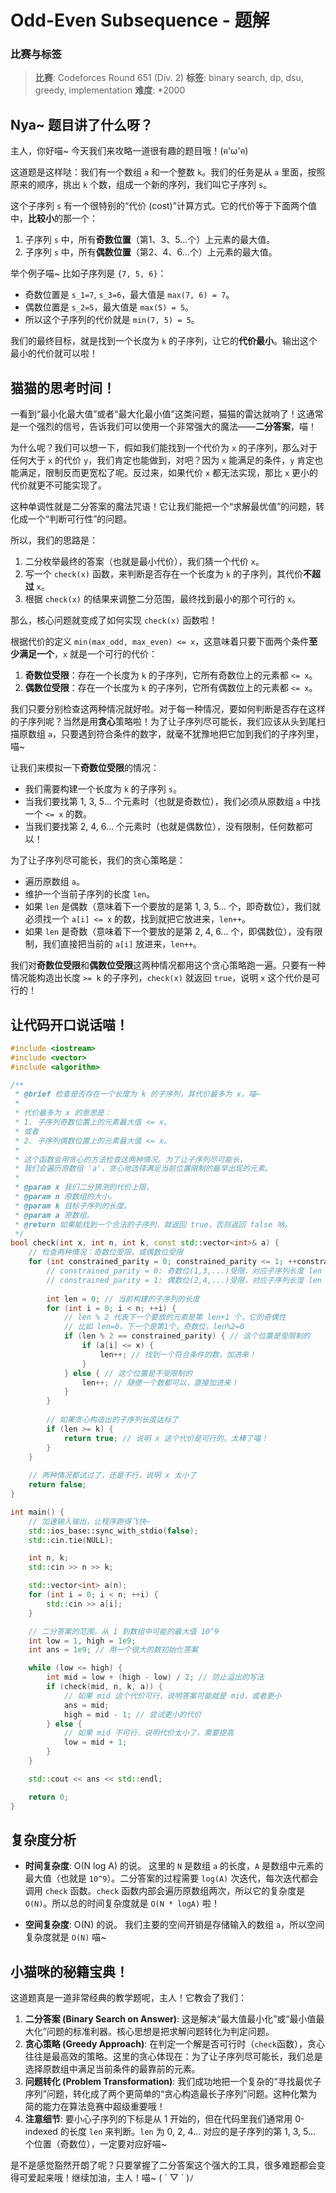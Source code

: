 # Odd-Even Subsequence - 题解

### 比赛与标签
> **比赛**: Codeforces Round 651 (Div. 2)
> **标签**: binary search, dp, dsu, greedy, implementation
> **难度**: *2000

## Nya~ 题目讲了什么呀？
主人，你好喵~ 今天我们来攻略一道很有趣的题目哦！(ฅ'ω'ฅ)

这道题是这样哒：我们有一个数组 `a` 和一个整数 `k`。我们的任务是从 `a` 里面，按照原来的顺序，挑出 `k` 个数，组成一个新的序列，我们叫它子序列 `s`。

这个子序列 `s` 有一个很特别的“代价 (cost)”计算方式。它的代价等于下面两个值中，**比较小**的那一个：
1.  子序列 `s` 中，所有**奇数位置**（第1、3、5...个）上元素的最大值。
2.  子序列 `s` 中，所有**偶数位置**（第2、4、6...个）上元素的最大值。

举个例子喵~ 比如子序列是 `{7, 5, 6}`：
- 奇数位置是 `s_1=7`, `s_3=6`，最大值是 `max(7, 6) = 7`。
- 偶数位置是 `s_2=5`，最大值是 `max(5) = 5`。
- 所以这个子序列的代价就是 `min(7, 5) = 5`。

我们的最终目标，就是找到一个长度为 `k` 的子序列，让它的**代价最小**。输出这个最小的代价就可以啦！

## 猫猫的思考时间！
一看到“最小化最大值”或者“最大化最小值”这类问题，猫猫的雷达就响了！这通常是一个强烈的信号，告诉我们可以使用一个非常强大的魔法——**二分答案**，喵！

为什么呢？我们可以想一下，假如我们能找到一个代价为 `x` 的子序列，那么对于任何大于 `x` 的代价 `y`，我们肯定也能做到，对吧？因为 `x` 能满足的条件，`y` 肯定也能满足，限制反而更宽松了呢。反过来，如果代价 `x` 都无法实现，那比 `x` 更小的代价就更不可能实现了。

这种单调性就是二分答案的魔法咒语！它让我们能把一个“求解最优值”的问题，转化成一个“判断可行性”的问题。

所以，我们的思路是：
1.  二分枚举最终的答案（也就是最小代价），我们猜一个代价 `x`。
2.  写一个 `check(x)` 函数，来判断是否存在一个长度为 `k` 的子序列，其代价**不超过** `x`。
3.  根据 `check(x)` 的结果来调整二分范围，最终找到最小的那个可行的 `x`。

那么，核心问题就变成了如何实现 `check(x)` 函数啦！

根据代价的定义 `min(max_odd, max_even) <= x`，这意味着只要下面两个条件**至少满足一个**，`x` 就是一个可行的代价：
1.  **奇数位受限**：存在一个长度为 `k` 的子序列，它所有奇数位上的元素都 `<= x`。
2.  **偶数位受限**：存在一个长度为 `k` 的子序列，它所有偶数位上的元素都 `<= x`。

我们只要分别检查这两种情况就好啦。对于每一种情况，要如何判断是否存在这样的子序列呢？当然是用**贪心**策略啦！为了让子序列尽可能长，我们应该从头到尾扫描原数组 `a`，只要遇到符合条件的数字，就毫不犹豫地把它加到我们的子序列里，喵~

让我们来模拟一下**奇数位受限**的情况：
- 我们需要构建一个长度为 `k` 的子序列 `s`。
- 当我们要找第 1, 3, 5... 个元素时（也就是奇数位），我们必须从原数组 `a` 中找一个 `<= x` 的数。
- 当我们要找第 2, 4, 6... 个元素时（也就是偶数位），没有限制，任何数都可以！

为了让子序列尽可能长，我们的贪心策略是：
- 遍历原数组 `a`。
- 维护一个当前子序列的长度 `len`。
- 如果 `len` 是偶数（意味着下一个要放的是第 1, 3, 5... 个，即奇数位），我们就必须找一个 `a[i] <= x` 的数，找到就把它放进来，`len++`。
- 如果 `len` 是奇数（意味着下一个要放的是第 2, 4, 6... 个，即偶数位），没有限制，我们直接把当前的 `a[i]` 放进来，`len++`。

我们对**奇数位受限**和**偶数位受限**这两种情况都用这个贪心策略跑一遍。只要有一种情况能构造出长度 `>= k` 的子序列，`check(x)` 就返回 `true`，说明 `x` 这个代价是可行的！

## 让代码开口说话喵！
```cpp
#include <iostream>
#include <vector>
#include <algorithm>

/**
 * @brief 检查是否存在一个长度为 k 的子序列，其代价最多为 x，喵~
 *
 * 代价最多为 x 的意思是：
 * 1. 子序列奇数位置上的元素最大值 <= x。
 * 或者
 * 2. 子序列偶数位置上的元素最大值 <= x。
 *
 * 这个函数会用贪心的方法检查这两种情况。为了让子序列尽可能长，
 * 我们会遍历原数组 'a'，贪心地选择满足当前位置限制的最早出现的元素。
 *
 * @param x 我们二分猜测的代价上限。
 * @param n 原数组的大小。
 * @param k 目标子序列的长度。
 * @param a 原数组。
 * @return 如果能找到一个合法的子序列，就返回 true，否则返回 false 呐。
 */
bool check(int x, int n, int k, const std::vector<int>& a) {
    // 检查两种情况：奇数位受限，或偶数位受限
    for (int constrained_parity = 0; constrained_parity <= 1; ++constrained_parity) {
        // constrained_parity = 0: 奇数位(1,3,...)受限，对应子序列长度 len = 0, 2, 4...
        // constrained_parity = 1: 偶数位(2,4,...)受限，对应子序列长度 len = 1, 3, 5...
        
        int len = 0; // 当前构建的子序列的长度
        for (int i = 0; i < n; ++i) {
            // len % 2 代表下一个要放的元素是第 len+1 个，它的奇偶性
            // 比如 len=0，下一个是第1个，奇数位，len%2=0
            if (len % 2 == constrained_parity) { // 这个位置是受限制的
                if (a[i] <= x) {
                    len++; // 找到一个符合条件的数，加进来！
                }
            } else { // 这个位置是不受限制的
                len++; // 随便一个数都可以，直接加进来！
            }
        }
        
        // 如果贪心构造出的子序列长度达标了
        if (len >= k) {
            return true; // 说明 x 这个代价是可行的，太棒了喵！
        }
    }
    
    // 两种情况都试过了，还是不行，说明 x 太小了
    return false;
}

int main() {
    // 加速输入输出，让程序跑得飞快~
    std::ios_base::sync_with_stdio(false);
    std::cin.tie(NULL);

    int n, k;
    std::cin >> n >> k;

    std::vector<int> a(n);
    for (int i = 0; i < n; ++i) {
        std::cin >> a[i];
    }

    // 二分答案的范围，从 1 到数组中可能的最大值 10^9
    int low = 1, high = 1e9;
    int ans = 1e9; // 用一个很大的数初始化答案

    while (low <= high) {
        int mid = low + (high - low) / 2; // 防止溢出的写法
        if (check(mid, n, k, a)) {
            // 如果 mid 这个代价可行，说明答案可能就是 mid，或者更小
            ans = mid;
            high = mid - 1; // 尝试更小的代价
        } else {
            // 如果 mid 不可行，说明代价太小了，需要提高
            low = mid + 1;
        }
    }

    std::cout << ans << std::endl;

    return 0;
}
```

## 复杂度分析
- **时间复杂度**: O(N log A) 的说。
  这里的 `N` 是数组 `a` 的长度，`A` 是数组中元素的最大值（也就是 `10^9`）。二分答案的过程需要 `log(A)` 次迭代，每次迭代都会调用 `check` 函数。`check` 函数内部会遍历原数组两次，所以它的复杂度是 `O(N)`。所以总的时间复杂度就是 `O(N * logA)` 啦！

- **空间复杂度**: O(N) 的说。
  我们主要的空间开销是存储输入的数组 `a`，所以空间复杂度就是 `O(N)` 喵~

## 小猫咪的秘籍宝典！
这道题真是一道非常经典的教学题呢，主人！它教会了我们：

1.  **二分答案 (Binary Search on Answer)**: 这是解决“最大值最小化”或“最小值最大化”问题的标准利器。核心思想是把求解问题转化为判定问题。
2.  **贪心策略 (Greedy Approach)**: 在判定一个解是否可行时（`check`函数），贪心往往是最高效的策略。这里的贪心体现在：为了让子序列尽可能长，我们总是选择原数组中满足当前条件的最靠前的元素。
3.  **问题转化 (Problem Transformation)**: 我们成功地把一个复杂的“寻找最优子序列”问题，转化成了两个更简单的“贪心构造最长子序列”问题。这种化繁为简的能力在算法竞赛中超级重要哦！
4.  **注意细节**: 要小心子序列的下标是从 1 开始的，但在代码里我们通常用 0-indexed 的长度 `len` 来判断。`len` 为 0, 2, 4... 对应的是子序列的第 1, 3, 5... 个位置（奇数位），一定要对应好喵~

是不是感觉豁然开朗了呢？只要掌握了二分答案这个强大的工具，很多难题都会变得可爱起来哦！继续加油，主人！喵~ ( ´ ▽ ` )ﾉ